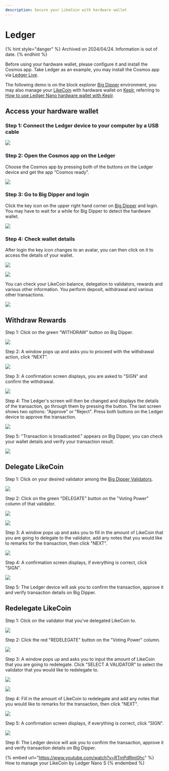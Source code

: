 ```yaml
---
description: Secure your LikeCoin with hardware wallet
---
```


# Ledger

{% hint style="danger" %}
Archived on 2024/04/24. Information is out of date.
{% endhint %}

Before using your hardware wallet, please configure it and install the Cosmos app. Take Ledger as an example, you may install the Cosmos app via [Ledger Live](https://support.ledger.com/hc/en-us/articles/360013713840-Cosmos-ATOM-).

The following demo is on the block explorer [Big Dipper](big-dipper.md) environment, you may also manage your [LikeCoin](https://like.co/) with hardware wallet on [Keplr](../../../general-guides/wallet/keplr/), referring to [How to use Ledger Nano hardware wallet with Keplr](https://medium.com/chainapsis/how-to-use-ledger-nano-hardware-wallet-with-keplr-9ea7f07826c2).

## Access your hardware wallet

### Step 1: Connect the Ledger device to your computer by a USB cable

![](../../../.gitbook/assets/hardwarewallet-1.png)

### Step 2: Open the Cosmos app on the Ledger

Choose the Cosmos app by pressing both of the buttons on the Ledger device and get the app “Cosmos ready”.

![](../../../.gitbook/assets/hardwarewallet-2.png)

### Step 3: Go to Big Dipper and login

Click the key icon on the upper right hand corner on [Big Dipper](https://likecoin.bigdipper.live/) and login. You may have to wait for a while for Big Dipper to detect the hardware wallet.

![](../../../.gitbook/assets/hardwarewallet-3-en.png)

### Step 4: Check wallet details

After login the key icon changes to an avatar, you can then click on it to access the details of your wallet.

![](../../../.gitbook/assets/hardwarewallet-4.png)

![](../../../.gitbook/assets/hardwarewallet-5.png)

You can check your LikeCoin balance, delegation to validators, rewards and various other information. You perform deposit, withdrawal and various other transactions.

![](../../../.gitbook/assets/hardwarewallet-6.png)

## Withdraw Rewards

Step 1: Click on the green “WITHDRAW” button on Big Dipper.

![](../../../.gitbook/assets/hardwarewallet-withdraw-1.png)

Step 2: A window pops up and asks you to proceed with the withdrawal action, click “NEXT”.

![](../../../.gitbook/assets/hardwarewallet-withdraw-2.png)

Step 3:  A confirmation screen displays, you are asked to "SIGN" and confirm the withdrawal.

![](../../../.gitbook/assets/hardwarewallet-withdraw-3.png)

Step 4: The Ledger's screen will then be changed and displays the details of the transaction, go through them by pressing the button. The last screen shows two options: "Approve" or "Reject". Press both buttons on the Ledger device to approve the transaction.

![](../../../.gitbook/assets/hardwarewallet-withdraw-4.png)

Step 5: "Transaction is broadcasted." appears on Big Dipper, you can check your wallet details and verify your transaction result.

![](../../../.gitbook/assets/hardwarewallet-withdraw-5.png)

## Delegate LikeCoin

Step 1: Click on your desired validator among the [Big Dipper Validators](https://likecoin.bigdipper.live/validators).

![](../../../.gitbook/assets/hardwarewallet-delegate-1-en.png)

Step 2: Click on the green "DELEGATE" button on the "Voting Power" column of that validator.

![](../../../.gitbook/assets/hardwarewallet-delegate-2.png)

![](../../../.gitbook/assets/hardwarewallet-delegate-3.png)

Step 3: A window pops up and asks you to fill in the amount of LikeCoin that you are going to delegate to the validator, add any notes that you would like to remarks for the transaction, then click "NEXT".

![](../../../.gitbook/assets/hardwarewallet-delegate-4.png)

Step 4: A confirmation screen displays, if everything is correct, click "SIGN".

![](../../../.gitbook/assets/hardwarewallet-delegate-5.png)

Step 5: The Ledger device will ask you to confirm the transaction, approve it and verify transaction details on Big Dipper.

## Redelegate LikeCoin

Step 1: Click on the validator that you've delegated LikeCoin to.

![](../../../.gitbook/assets/hardwarewallet-redelegate-1.png)

Step 2: Click the red "REDELEGATE" button on the "Voting Power" column.

![](../../../.gitbook/assets/hardwarewallet-redelegate-2.png)

Step 3: A window pops up and asks you to input the amount of LikeCoin that you are going to redelegate. Click "SELECT A VALIDATOR" to select the validator that you would like to redelegate to.&#x20;

![](../../../.gitbook/assets/hardwarewallet-redelegate-3.png)

![](../../../.gitbook/assets/hardwarewallet-redelegate-4.png)

Step 4: Fill in the amount of LikeCoin to redelegate and add any notes that you would like to remarks for the transaction, then click "NEXT".

![](../../../.gitbook/assets/hardwarewallet-redelegate-5.png)

Step 5: A confirmation screen displays, if everything is correct, click "SIGN".

![](../../../.gitbook/assets/hardwarewallet-redelegate-6.png)

Step 6: The Ledger device will ask you to confirm the transaction, approve it and verify transaction details on Big Dipper.

{% embed url="https://www.youtube.com/watch?v=RTmPdRmj0hc" %}
How to manage your LikeCoin by Ledger Nano S
{% endembed %}
